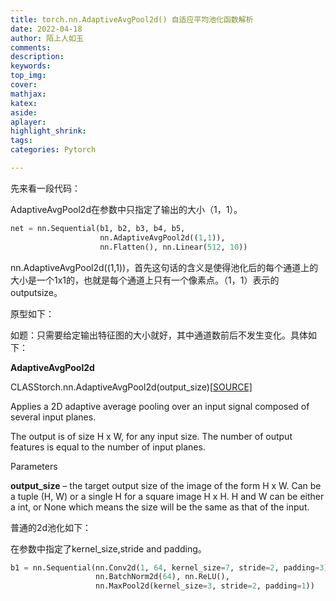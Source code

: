 ```yaml
---
title: torch.nn.AdaptiveAvgPool2d() 自适应平均池化函数解析
date: 2022-04-18
author: 陌上人如玉
comments:
description:
keywords:
top_img:
cover:
mathjax:
katex:
aside:
aplayer:
highlight_shrink:
tags: 
categories: Pytorch

---
```


先来看一段代码：

AdaptiveAvgPool2d在参数中只指定了输出的大小（1，1）。

```python
net = nn.Sequential(b1, b2, b3, b4, b5,
                    nn.AdaptiveAvgPool2d((1,1)),
                    nn.Flatten(), nn.Linear(512, 10))
```

nn.AdaptiveAvgPool2d((1,1))，首先这句话的含义是使得池化后的每个通道上的大小是一个1x1的，也就是每个通道上只有一个像素点。（1，1）表示的outputsize。

原型如下：

如题：只需要给定输出特征图的大小就好，其中通道数前后不发生变化。具体如下：

**AdaptiveAvgPool2d**

CLASStorch.nn.AdaptiveAvgPool2d(output_size)[[SOURCE\]](https://link.zhihu.com/?target=https%3A//pytorch.org/docs/master/_modules/torch/nn/modules/pooling.html%23AdaptiveAvgPool2d)

Applies a 2D adaptive average pooling over an input signal composed of several input planes.

The output is of size H x W, for any input size. The number of output features is equal to the number of input planes.

Parameters

**output_size** – the target output size of the image of the form H x W. Can be a tuple (H, W) or a single H for a square image H x H. H and W can be either a int, or None which means the size will be the same as that of the input.



普通的2d池化如下：

在参数中指定了kernel_size,stride and padding。

```python
b1 = nn.Sequential(nn.Conv2d(1, 64, kernel_size=7, stride=2, padding=3),
                   nn.BatchNorm2d(64), nn.ReLU(),
                   nn.MaxPool2d(kernel_size=3, stride=2, padding=1))
```

